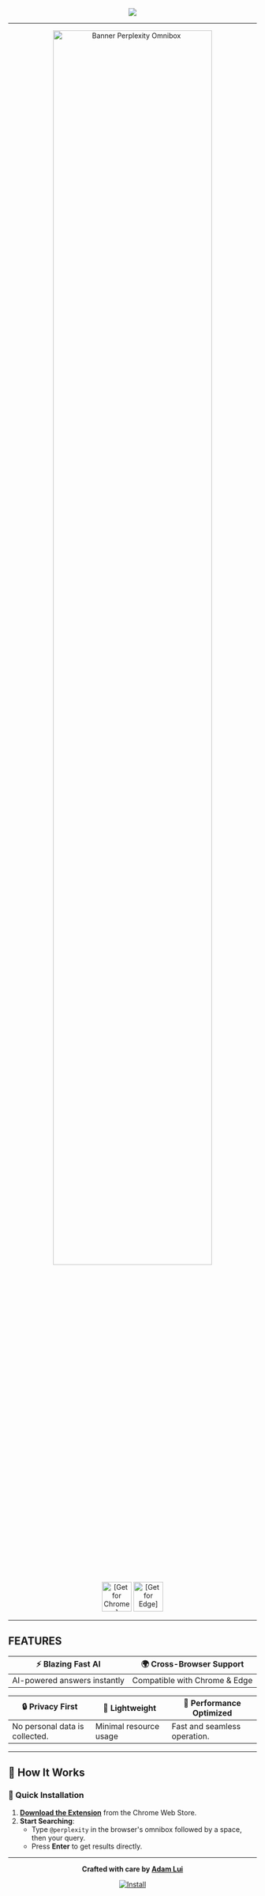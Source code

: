 <div align="center"><img src="https://assets.perplexityomnibox.com/images/icons/perplexity/turquoise/icon64.png"></div>

---

<div align="center">
 
<img src="https://assets.perplexityomnibox.com/images/tiles/marquee/edge/tile1400x560.png" alt="Banner Perplexity Omnibox" width="80%">
<br><br>

<a href="https://chrome.perplexityomnibox.com/?source=github&medium=readme&content=platform-badge">
    <img alt="[Get for Chrome]" width=auto height=60 src="https://assets.chatgptinfinity.com/images/badges/chrome-web-store/available-in-the-chrome-web-store-green-square-border-light-498x152.png"></a>
<a href="https://edge.perplexityomnibox.com">
    <img alt="[Get for Edge]" width=auto height=60 src="https://assets.chatgptinfinity.com/images/badges/microsoft-store/get-it-from-microsoft-blue-square-border-light-457x157.png"></a>

</div>

---

## FEATURES

<div align="center">

| ⚡ **Blazing Fast AI**       | 🌍 **Cross-Browser Support**      |
|------------------------------|-----------------------------------|
| AI-powered answers instantly | Compatible with Chrome & Edge     |

| 🔒 **Privacy First**              | 💨 **Lightweight**               | 🚀 **Performance Optimized**      |
|------------------------------------|----------------------------------|------------------------------------|
| No personal data is collected.     | Minimal resource usage           | Fast and seamless operation.       |

</div>

---

## 🔧 How It Works
### 🔹 Quick Installation

1. **[Download the Extension](https://chrome.perplexityomnibox.com)** from the Chrome Web Store.
2. **Start Searching**:
   - Type `@perplexity` in the browser's omnibox followed by a space, then your query.  
   - Press **Enter** to get results directly.

---

<div align="center"> <p><strong>Crafted with care by <a href="https://github.com/adamlui">Adam Lui</a></strong></p> <a href="https://chrome.perplexityomnibox.com" target="_blank"> <img src="https://img.shields.io/badge/Install-Perplexity%20Omnibox-blue?style=flat-square" alt="Install"> </a> </div>
